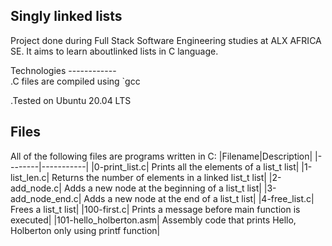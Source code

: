 Singly linked lists
-------------------
Project done during Full Stack Software Engineering studies at ALX AFRICA SE. It aims to learn aboutlinked lists in C language.

Technologies                                                                                            ------------       
.C files are compiled using `gcc          

.Tested on Ubuntu 20.04 LTS 
                                                                      
Files
-----            
All of the following files are programs written in C:
|Filename|Description|
|--------|-----------|
|0-print_list.c|  Prints all the elements of a list_t list|
|1-list_len.c|  Returns the number of elements in a linked list_t list|
|2-add_node.c|  Adds a new node at the beginning of a list_t list|
|3-add_node_end.c|   Adds a new node at the end of a list_t list|
|4-free_list.c|  Frees a list_t list|
|100-first.c|	 Prints a message before main function is executed|
|101-hello_holberton.asm|   Assembly code that prints Hello, Holberton only using printf function|
